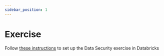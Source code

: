 ```yaml
---
sidebar_position: 1
---
```



# Exercise
Follow [these instructions](https://github.com/data-derp/exercise-data-security#databricks) to set up the Data Security exercise in Databricks